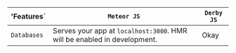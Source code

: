 |'Features`|`Meteor JS`|`Derby JS`|
|------------------|-----------|-----------|
|`Databases`|Serves your app at `localhost:3000`. HMR will be enabled in development.|Okay|
